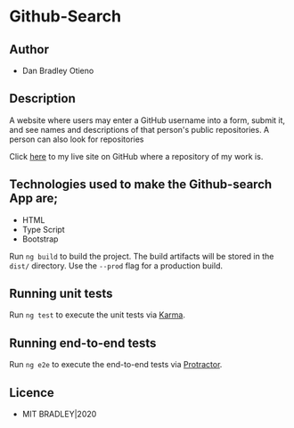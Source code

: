 # Github-Search

## Author
* Dan Bradley Otieno

## Description

A website where users may enter a GitHub username into a form, submit it, and see names and descriptions of that person's public repositories. A person can also look for repositories

Click <a href="https://candycrushpro.github.io/Github-search/">here</a> to my live site on GitHub where a repository of my work is.

## Technologies used to make the Github-search App are;

* HTML
* Type Script
* Bootstrap


Run `ng build` to build the project. The build artifacts will be stored in the `dist/` directory. Use the `--prod` flag for a production build.

## Running unit tests

Run `ng test` to execute the unit tests via [Karma](https://karma-runner.github.io).

## Running end-to-end tests

Run `ng e2e` to execute the end-to-end tests via [Protractor](http://www.protractortest.org/).

## Licence
* MIT
BRADLEY|2020